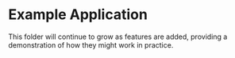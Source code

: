 # Example Application

This folder will continue to grow as features are added, providing a demonstration of how they might work in practice.